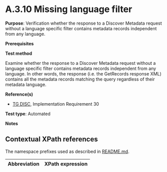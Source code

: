 # A.3.10 Missing language filter

**Purpose**: Verification whether the response to a Discover Metadata request without a language specific filter contains metadata records independent from any language.

**Prerequisites**

**Test method**

Examine whether the response to a Discover Metadata request without a language specific filter contains metadata records independent from any language. In other words, the response (i.e. the GetRecords response XML) contains all the metadata records matching the query regardless of their metadata language.

**Reference(s)**

* [TG DISC](README.md#ref_TG_DISC), Implementation Requirement 30

**Test type**: Automated

**Notes**


## Contextual XPath references

The namespace prefixes used as described in [README.md](README.md#namespaces).

Abbreviation                                               |  XPath expression
---------------------------------------------------------- | -------------------------------------------------------------------------
